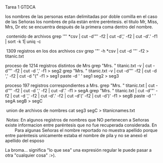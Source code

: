 Tarea 1 GTDCA

los nombres de las personas estan delimitadas por doble comilla
en el caso de las Señoras los nombres de pila están entre peréntesis. 
el titulo Mr, Miss, Mrs, Dr etc se encuentra después de la primera coma dentro del nombre.

 contenido de archivos
grep '"'  *csv | cut -d'"' -f2 | cut -d',' -f2 | cut -d'.' -f1 | sort -k 1| uniq -c

 1309 registros en los dos archivos csv
grep '"'  -h *csv | cut -d '"' -f2 > titanic.txt

proceso de 1214 registros distintos de Mrs
grep "Mrs\. " titanic.txt -v | cut -d'"' -f2 | cut -d ',' -f1 > seg2
grep "Mrs\. " titanic.txt -v | cut -d'"' -f2 | cut -d ',' -f2 | cut -d "(" -f1  > seg1
paste -d ' ' seg1 seg2 > seg3

proceso 197 registros correspondientes a Mrs. 
grep "Mrs\. " titanic.txt  | cut -d'"' -f2 | cut -d ',' -f2 | cut -d'.' -f1 > segA
grep "Mrs\. " titanic.txt  | cut -d'"' -f2 | cut -d ',' -f2 | cut -d'.' -f2 | cut -d'(' -f2 | cut -d')' -f1  > segB
paste -d ' ' segA segB > segC

 union de archivos de nombres
cat  seg3 segC >  titanicnames.txt

 Notas:  En algunos registros de nombres que NO pertenecen a Señoras existe informacion entre paréntesis que  no fue recuperada considerada.  En 
        Para algunas Señoras el nombre reportado no muestra apellido porque entre paréntesis unicamente estaba el nombre de pila y no se anexó  el apellido del esposo


La broma... significa "lo que sea"  una expresión regular le puede pasar a otra "cualquier cosa"  :>).

